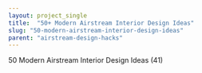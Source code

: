 ```yaml
---
layout: project_single
title:  "50+ Modern Airstream Interior Design Ideas"
slug: "50-modern-airstream-interior-design-ideas"
parent: "airstream-design-hacks"
---
```

50 Modern Airstream Interior Design Ideas (41)